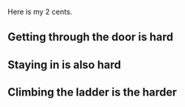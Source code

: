 Here is my 2 cents.

## Getting through the door is hard

## Staying in is also hard

## Climbing the ladder is the harder
